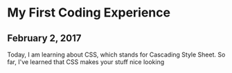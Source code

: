 <!DOCTYPE html>
<html lang="en"
<style>
</style>
<h1>My First Coding Experience</h1>
<h2> February 2, 2017</h2>
<p>Today, I am learning about CSS, which stands for Cascading Style Sheet. So far, I've learned that CSS makes your stuff nice looking</p>
</html>
